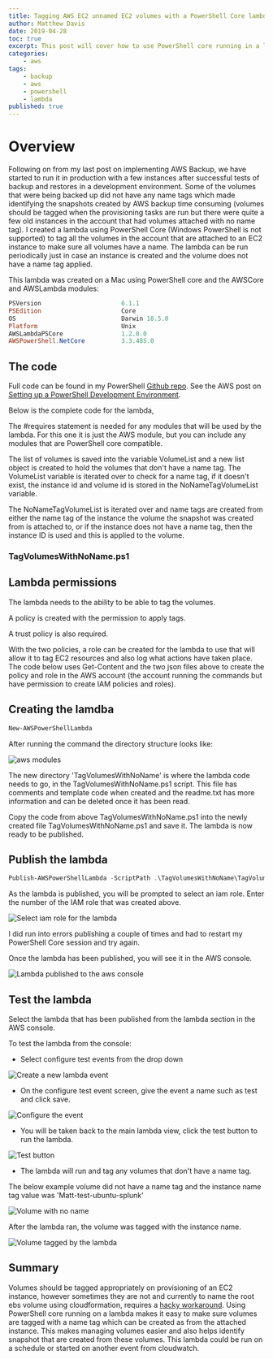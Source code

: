```yaml
---
title: Tagging AWS EC2 unnamed EC2 volumes with a PowerShell Core lambda
author: Matthew Davis
date: 2019-04-28
toc: true
excerpt: This post will cover how to use PowerShell core running in a lambda to tag unnamed EC2 volumes.
categories:
    - aws
tags:
    - backup
    - aws
    - powershell
    - lambda
published: true
---
```


# Overview

Following on from my last post on implementing AWS Backup, we have started to run it in production with a few instances after successful tests of backup and restores in a development environment. Some of the volumes that were being backed up did not have any name tags which made identifying the snapshots created by AWS backup time consuming (volumes should be tagged when the provisioning tasks are run but there were quite a few old instances in the account that had volumes attached with no name tag).
I created a lambda using PowerShell Core (Windows PowerShell is not supported) to tag all the volumes in the account that are attached to an EC2 instance to make sure all volumes have a name. The lambda can be run periodically just in case an instance is created and the volume does not have a name tag applied.

This lambda was created on a Mac using PowerShell core and the AWSCore and AWSLambda modules:

```powershell
PSVersion                      6.1.1
PSEdition                      Core
OS                             Darwin 18.5.0
Platform                       Unix
AWSLambdaPSCore                1.2.0.0
AWSPowerShell.NetCore          3.3.485.0  
```

## The code

Full code can be found in my PowerShell [Github repo]. See the AWS post on [Setting up a PowerShell Development Environment].

Below is the complete code for the lambda,

The #requires statement is needed for any modules that will be used by the lambda. For this one it is just the AWS module, but you can include any modules that are PowerShell core compatible.

The list of volumes is saved into the variable VolumeList and a new list object is created to hold the volumes that don't have a name tag. The VolumeList variable is iterated over to check for a name tag, if it doesn't exist, the instance id and volume id is stored in the NoNameTagVolumeList variable.

The NoNameTagVolumeList is iterated over and name tags are created from either the name tag of the instance the volume the snapshot was created from is attached to, or if the instance does not have a name tag, then the instance ID is used and this is applied to the volume.

### TagVolumesWithNoName.ps1

<script src="https://gist.github.com/MatthewJDavis/f71fbab9c17448434c4e7c536f53a096.js"></script>

## Lambda permissions

The lambda needs to the ability to be able to tag the volumes.

A policy is created with the permission to apply tags.

<script src="https://gist.github.com/MatthewJDavis/5d65e61e92af74d7c4683585eb64eb51.js"></script>

A trust policy is also required.

<script src="https://gist.github.com/MatthewJDavis/bda438ab8ab5bceb93d8b8b8223ce446.js"></script>

With the two policies, a role can be created for the lambda to use that will allow it to tag EC2 resources and also log what actions have taken place.
The code below uses Get-Content and the two json files above to create the policy and role in the AWS account (the account running the commands but have permission to create IAM policies and roles).

<script src="https://gist.github.com/MatthewJDavis/5a8f9c79e34ec5abfd736bc3391cac99.js"></script>

## Creating the lamdba

```powershell
New-AWSPowerShellLambda
```

After running the command the directory structure looks like:

![aws modules](/images/aws-lambda-volume-tagging/dir-structure-after-create.png)

The new directory 'TagVolumesWithNoName' is where the lambda code needs to go, in the TagVolumesWithNoName.ps1 script. This file has comments and template code when created and the readme.txt has more information and can be deleted once it has been read.

Copy the code from above TagVolumesWithNoName.ps1 into the newly created file TagVolumesWithNoName.ps1 and save it.
The lambda is now ready to be published.

## Publish the lambda

```powershell
Publish-AWSPowerShellLambda -ScriptPath .\TagVolumesWithNoName\TagVolumesWithNoName.ps1 -Name TagVolumesWithNoName -Region 'eu-west-1'
```

As the lambda is published, you will be prompted to select an iam role. Enter the number of the IAM role that was created above.

![Select iam role for the lambda](/images/aws-lambda-volume-tagging/select-iam-role.png)

I did run into errors publishing a couple of times and had to restart my PowerShell Core session and try again.

Once the lambda has been published, you will see it in the AWS console.

![Lambda published to the aws console](/images/aws-lambda-volume-tagging/lambda-console.png)

## Test the lambda

Select the lambda that has been published from the lambda section in the AWS console.

To test the lambda from the console:

- Select configure test events from the drop down

![Create a new lambda event](/images/aws-lambda-volume-tagging/new-lambda-event.png)

- On the configure test event screen, give the event a name such as test and click save.

![Configure the event](/images/aws-lambda-volume-tagging/configure-test-lambda-event.png)

- You will be taken back to the main lambda view, click the test button to run the lambda.

![Test button](/images/aws-lambda-volume-tagging/test-button.png)

- The lambda will run and tag any volumes that don't have a name tag.

The below example volume did not have a name tag and the instance name tag value was 'Matt-test-ubuntu-splunk'

![Volume with no name](/images/aws-lambda-volume-tagging/vol-no-name.png)

After the lambda ran, the volume was tagged with the instance name.

![Volume tagged by the lambda](/images/aws-lambda-volume-tagging/vol-tagged-by-lambda.png)

## Summary

Volumes should be tagged appropriately on provisioning of an EC2 instance, however sometimes they are not and currently to name the root ebs volume using cloudformation, requires a [hacky workaround]. Using PowerShell core running on a lambda makes it easy to make sure volumes are tagged with a name tag which can be created as from the attached instance. This makes managing volumes easier and also helps identify snapshot that are created from these volumes. This lambda could be run on a schedule or started on another event from cloudwatch.

[Github repo]: https://github.com/MatthewJDavis/PowerShell/tree/master/AWS/lambda-for-tagging-volumes
[Setting up a PowerShell Development Environment]: https://docs.aws.amazon.com/lambda/latest/dg/lambda-powershell-setup-dev-environment.html
[hacky workaround]: https://serverfault.com/questions/876942/create-new-ec2-instance-with-existing-ebs-volume-as-root-device-using-cloudforma